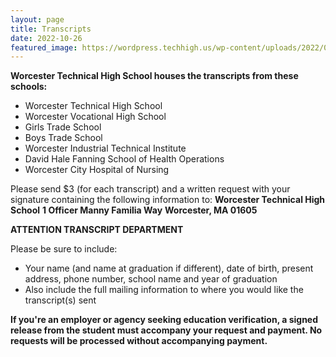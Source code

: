```yaml
---
layout: page
title: Transcripts
date: 2022-10-26
featured_image: https://wordpress.techhigh.us/wp-content/uploads/2022/04/northfolk-Ok76F6yW2iA-unsplash-1.jpg
---
```


**Worcester Technical High School houses the transcripts from these schools:**

- Worcester Technical High School
- Worcester Vocational High School
- Girls Trade School
- Boys Trade School
- Worcester Industrial Technical Institute
- David Hale Fanning School of Health Operations
- Worcester City Hospital of Nursing


Please send $3 (for each transcript) and a written request with your signature containing the following information to:
**Worcester Technical High School**
**1 Officer Manny Familia Way**
**Worcester, MA 01605**

**ATTENTION TRANSCRIPT DEPARTMENT**

Please be sure to include:
- Your name (and name at graduation if different), date of birth, present address, phone number, school name and year of graduation
- Also include the full mailing information to where you would like the transcript(s) sent


**If you're an employer or agency seeking education verification, a signed release from the student must accompany your request and payment. No requests will be processed without accompanying payment.**